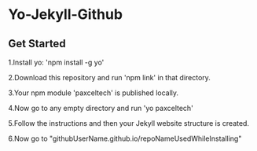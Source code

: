 # Yo-Jekyll-Github 
## Get Started
1.Install yo: 'npm install -g yo'

2.Download this repository and run 'npm link' in that directory.

3.Your npm module 'paxceltech' is published locally.

4.Now go to any empty directory and run 'yo paxceltech'

5.Follow the instructions and then your Jekyll website structure is created.

6.Now go to "githubUserName.github.io/repoNameUsedWhileInstalling"
